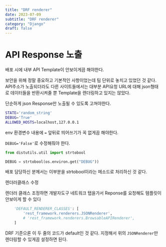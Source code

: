 ```yaml
---
title: "DRF renderer"
date: 2023-07-09
subtitle: "DRF renderer"
category: "Django"
draft: false
---
```


# API Response 노출

배포 시에 내부 API Template이 안보이게끔 해야한다.

보안을 위해 정말 중요하고 기본적인 사항이었는데 팀 단위로 놓치고 있었던 것 같다. API주소가 노출되더라도 다른 사이트들에서는 대부분 API요청 URL에 대해 json형태로 데이터들을 반환시켜줄 뿐 Template을 렌더링하고 있지는 않았다.

단순하게 json Response만 노출될 수 있도록 고쳐야한다.

```bash
STATE='random_string'
DEBUG='True'
ALLOWED_HOSTS=localhost,127.0.0.1
```

env 환경변수 내용에 `=` 앞뒤로 띄어쓰기가 꼭 없게끔 해야한다.

`DEBUG='False'`로 수정해줘야 한다.

```python
from distutils.util import strtobool

DEBUG = strtobool(os.environ.get("DEBUG"))
```

배포 담당하신 분께서는 이부분을 strtobool이라는 메소드로 처리하신 것 같다.

렌더러클래스 수정

렌더러 클래스 조정하면 개발자도구 네트워크 탭을가서 Reponse를 요청해도 템플릿이 안보이게 할 수 있다

```python
    'DEFAULT_RENDERER_CLASSES': [
        'rest_framework.renderers.JSONRenderer',
        # 'rest_framework.renderers.BrowsableAPIRenderer',
    ]
```

DRF 기준으론 이 두 줄의 코드가 default인 것 같다. 지정해서 위의 `JSONRenderer`만 렌더링할 수 있게끔 설정하면 된다.
